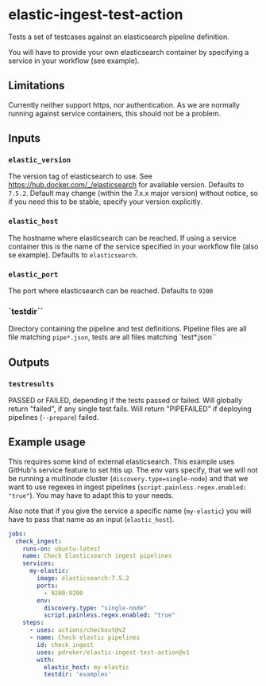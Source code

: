 # elastic-ingest-test-action

Tests a set of testcases against an elasticsearch pipeline definition.

You will have to provide your own elasticsearch container by specifying a service in your workflow (see example).

## Limitations

Currently neither support https, nor authentication. As we are normally running against service containers, this should not be a problem.

## Inputs

### `elastic_version`

The version tag of elasticsearch to use. See <https://hub.docker.com/_/elasticsearch> for available version. Defaults to `7.5.2`. Default may change (within the 7.x.x major version) without notice, so if you need this to be stable, specify your version explicitly.

### `elastic_host`

The hostname where elasticsearch can be reached. If using a service container this is the name of the service specified in your workflow file (also se example). Defaults to `elasticsearch`.

### `elastic_port`

The port where elasticsearch can be reached. Defaults to `9200`

### `testdir``

Directory containing the pipeline and test definitions. Pipeline files are all file matching `pipe*.json`, tests are all files matching `test*.json``

## Outputs

### `testresults`

PASSED or FAILED, depending if the tests passed or failed. Will globally return "failed", if any single test fails. Will return "PIPEFAILED" if deploying pipelines (`--prepare`) failed.

## Example usage

This requires some kind of external elasticsearch. This example uses GitHub's service feature to set htis up. The env vars specify, that we will not be running a multinode cluster (`discovery.type=single-node`) and that we want to use regexes in ingest pipelines (`script.painless.regex.enabled: "true"`). You may have to adapt this to your needs.

Also note that if you give the service a specific name (`my-elastic`) you will have to pass that name as an input (`elastic_host`).

```yaml
jobs:
  check_ingest:
    runs-on: ubuntu-latest
    name: Check Elasticsearch ingest pipelines
    services:
      my-elastic:
        image: elasticsearch:7.5.2
        ports:
          - 9200:9200
        env:
          discovery.type: "single-node"
          script.painless.regex.enabled: "true"
    steps:
      - uses: actions/checkout@v2
      - name: Check elastic pipelines
        id: check_ingest
        uses: pdreker/elastic-ingest-test-action@v1
        with:
          elastic_host: my-elastic
          testdir: 'examples'
```

